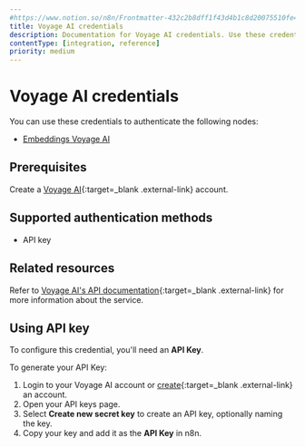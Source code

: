```yaml
---
#https://www.notion.so/n8n/Frontmatter-432c2b8dff1f43d4b1c8d20075510fe4
title: Voyage AI credentials
description: Documentation for Voyage AI credentials. Use these credentials to authenticate Voyage AI in n8n, a workflow automation platform.
contentType: [integration, reference]
priority: medium
---
```


# Voyage AI credentials

You can use these credentials to authenticate the following nodes:

- [Embeddings Voyage AI](/integrations/builtin/cluster-nodes/sub-nodes/n8n-nodes-langchain.embeddingsvoyageai.md)

## Prerequisites

Create a [Voyage AI](https://dashboard.voyageai.com/sign-up){:target=_blank .external-link} account.

## Supported authentication methods

- API key

## Related resources

Refer to [Voyage AI's API documentation](https://docs.voyageai.com/docs/api-key-and-installation){:target=_blank .external-link} for more information about the service.

## Using API key

To configure this credential, you'll need an **API Key**.

To generate your API Key:

1. Login to your Voyage AI account or [create](https://voyageai.com){:target=_blank .external-link} an account.
2. Open your API keys page.
3. Select **Create new secret key** to create an API key, optionally naming the key.
4. Copy your key and add it as the **API Key** in n8n.